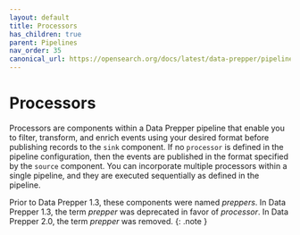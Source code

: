 ```yaml
---
layout: default
title: Processors
has_children: true
parent: Pipelines
nav_order: 35
canonical_url: https://opensearch.org/docs/latest/data-prepper/pipelines/configuration/processors/processors/
---
```


# Processors

Processors are components within a Data Prepper pipeline that enable you to filter, transform, and enrich events using your desired format before publishing records to the `sink` component. If no `processor` is defined in the pipeline configuration, then the events are published in the format specified by the `source` component. You can incorporate multiple processors within a single pipeline, and they are executed sequentially as defined in the pipeline.

Prior to Data Prepper 1.3, these components were named *preppers*. In Data Prepper 1.3, the term *prepper* was deprecated in favor of *processor*. In Data Prepper 2.0, the term *prepper* was removed.
{: .note }


